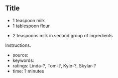 Title
-----

- 1 teaspoon milk
- 1 tablespoon flour
<!-- -->
- 2 teaspoons milk in second group of ingredients

Instructions.

- source:
- keywords:
- ratings: Linda-?, Tom-?, Kyle-?, Skylar-?
- time: ? minutes
